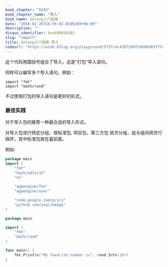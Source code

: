 ```yaml
---
book_chapter: "0102"
book_chapter_name: "导入"
book_name: Golang入门指南
date: "2016-02-26T16:56:02.0249269+08:00"
description: ""
disqus_identifier: book00010102
slug: "import"
title: Golang入门指南-导入
codeurl: "https://wide.b3log.org/playground/5737c4c43872d9f28696d037f7e5d4aa.go"
---
```



这个代码用圆括号组合了导入，这是“打包”导入语句。

同样可以编写多个导入语句，例如：

	import "fmt"
	import "math/rand"

不过使用打包的导入语句是更好的形式。


### 最佳实践
对于导入包的推荐一种最合适的导入形式。

对导入包进行特定分组，按标准包, 项目包，第三方包 依次分组，组与组间用空行隔开，其中标准包放在最前面。

例如:
```go
package main
import (
    "fmt"
    "hash/adler32"
    "os"

    "appengine/foo"
    "appengine/user"

    "code.google.com/p/x/y"
    "github.com/ysqi/beego"
)
```

```go
package main

import (
	"fmt"
	"math/rand"
)

func main() {
	fmt.Println("My favorite number is", rand.Intn(10))
}

```

